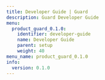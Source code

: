 ```yaml
---
title: Developer Guide | Guard
description: Guard Developer Guide
menu:
  product_guard_0.1.0:
    identifier: developer-guide
    name: Developer Guide
    parent: setup
    weight: 40
menu_name: product_guard_0.1.0
info:
  version: 0.1.0
---
```


